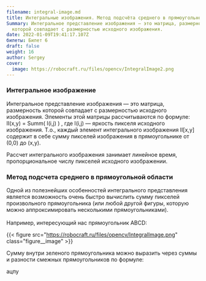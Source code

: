 ```yaml
---
filename: integral-image.md
title: Интегральные изображения. Метод подсчёта среднего в прямоугольной области.
Summary: Интегральное представление изображения — это матрица, размерность
  которой совпадает с размерностью исходного изображения.
date: 2022-01-09T19:41:17.107Z
билеты: Билет 6
draft: false
weight: 16
author: Sergey
cover:
  image: https://robocraft.ru/files/opencv/IntegralImage2.png
---
```

### Интегральное изображение

Интегральное представление изображения — это матрица, размерность которой совпадает с размерностью исходного изображения. Элементы этой матрицы рассчитываются по формуле:
II(x,y) = Summ( I(i,j) )
, где I(i,j) — яркость пикселя исходного изображения.
Т.о., каждый элемент интегрального изображения II\[x,y] содержит в себе сумму пикселей изображения в прямоугольнике от (0,0) до (x,y).

Рассчет интегрального изображения занимает линейное время, пропорциональное числу пикселей исходного изображении.

### Метод подсчета среднего в прямоугольной области

Одной из полезнейших особенностей интегрального представления является возможность очень быстро вычислить сумму пикселей произвольного прямоугольника (или любой другой фигуры, которую можно аппроксимировать несколькими прямоугольниками).\
\
Например, интересующий нас прямоугольник ABCD:

{{< figure src="https://robocraft.ru/files/opencv/IntegralImage.png" class="figure__image" >}}

Сумму внутри зеленого прямоугольника можно выразить через суммы и разности смежных прямоугольников по формуле:





















ацпу